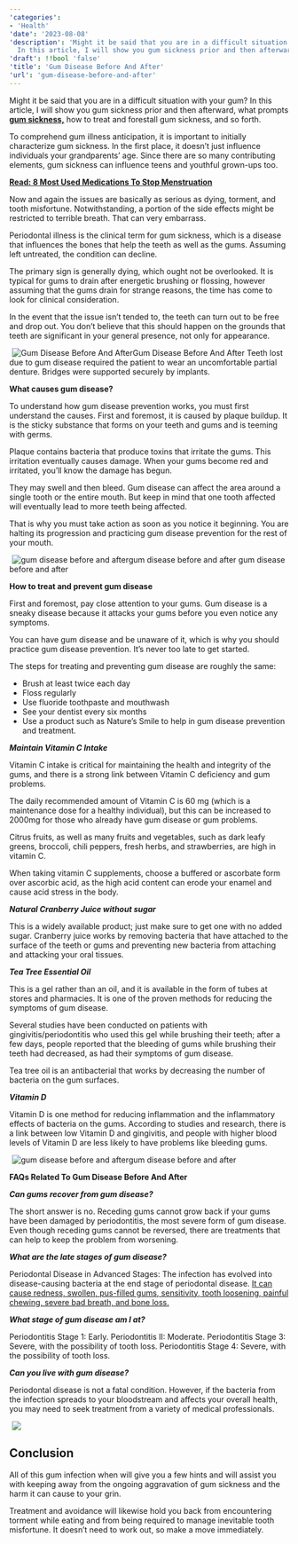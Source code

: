 ```yaml
---
'categories':
- 'Health'
'date': '2023-08-08'
'description': 'Might it be said that you are in a difficult situation with your gum?
  In this article, I will show you gum sickness prior and then afterward.'
'draft': !!bool 'false'
'title': 'Gum Disease Before And After'
'url': 'gum-disease-before-and-after'
---
```

 


Might it be said that you are in a difficult situation with your gum? In this article, I will show you gum sickness prior and then afterward, what prompts [**gum sickness,**](https://vitalmayfair.com/8-most-used-medications-to-stop-menstruation/) how to treat and forestall gum sickness, and so forth.


To comprehend gum illness anticipation, it is important to initially characterize gum sickness. In the first place, it doesn’t just influence individuals your grandparents’ age. Since there are so many contributing elements, gum sickness can influence teens and youthful grown-ups too.


[**Read: 8 Most Used Medications To Stop Menstruation**](https://vitalmayfair.com/8-most-used-medications-to-stop-menstruation/)


Now and again the issues are basically as serious as dying, torment, and tooth misfortune. Notwithstanding, a portion of the side effects might be restricted to terrible breath. That can very embarrass.


Periodontal illness is the clinical term for gum sickness, which is a disease that influences the bones that help the teeth as well as the gums. Assuming left untreated, the condition can decline.


The primary sign is generally dying, which ought not be overlooked. It is typical for gums to drain after energetic brushing or flossing, however assuming that the gums drain for strange reasons, the time has come to look for clinical consideration.


In the event that the issue isn’t tended to, the teeth can turn out to be free and drop out. You don’t believe that this should happen on the grounds that teeth are significant in your general presence, not only for appearance.


![Gum Disease Before And After](data:image/gif;base64,iVBORw0KGgoAAAANSUhEUgAAAAUAAAADCAQAAADxPw1zAAAADklEQVR42mNkgANGrEwAAGMABP93vXMAAAAASUVORK5CYII=)![Gum Disease Before And After](https://i0.wp.com/media.istockphoto.com/id/1309080437/photo/periodontal.jpg?resize=393%2C262&ssl=1)Gum Disease Before And After
Teeth lost due to gum disease required the patient to wear an uncomfortable partial denture. Bridges were supported securely by implants.


**What causes gum disease?**


To understand how gum disease prevention works, you must first understand the causes. First and foremost, it is caused by plaque buildup. It is the sticky substance that forms on your teeth and gums and is teeming with germs.


Plaque contains bacteria that produce toxins that irritate the gums. This irritation eventually causes damage. When your gums become red and irritated, you’ll know the damage has begun.


They may swell and then bleed. Gum disease can affect the area around a single tooth or the entire mouth. But keep in mind that one tooth affected will eventually lead to more teeth being affected.


That is why you must take action as soon as you notice it beginning. You are halting its progression and practicing gum disease prevention for the rest of your mouth.


![gum disease before and after](data:image/gif;base64,iVBORw0KGgoAAAANSUhEUgAAAAUAAAADCAQAAADxPw1zAAAADklEQVR42mNkgANGrEwAAGMABP93vXMAAAAASUVORK5CYII=)![gum disease before and after](https://i0.wp.com/blogger.googleusercontent.com/img/b/R29vZ2xl/AVvXsEgiQFUTcc48V9kTzsWaCIasHybAVUYR-YQOqVpHLEH4EDBMchhj0nlwmnNkEOPwKEB38cBsAtOQBOCTvCNomKEv_VRP0XRjVjVcIhvxD0xN9xVW1mZpz2locpWcdoWKUXaK41zEP0zd9XHl5x1PuiM6g3Et1PqD3goUiBR7GShzUwNvkPPSJ8K7G2DW/w404-h184/gum%20disease%20before%20and%20after5.webp?resize=404%2C154&ssl=1)gum disease before and after gum disease before and after

**How to treat and prevent gum disease**


First and foremost, pay close attention to your gums. Gum disease is a sneaky disease because it attacks your gums before you even notice any symptoms.


You can have gum disease and be unaware of it, which is why you should practice gum disease prevention. It’s never too late to get started.


The steps for treating and preventing gum disease are roughly the same:


* Brush at least twice each day
* Floss regularly
* Use fluoride toothpaste and mouthwash
* See your dentist every six months
* Use a product such as Nature’s Smile to help in gum disease prevention and treatment.


***Maintain Vitamin C Intake***


Vitamin C intake is critical for maintaining the health and integrity of the gums, and there is a strong link between Vitamin C deficiency and gum problems.


The daily recommended amount of Vitamin C is 60 mg (which is a maintenance dose for a healthy individual), but this can be increased to 2000mg for those who already have gum disease or gum problems.


Citrus fruits, as well as many fruits and vegetables, such as dark leafy greens, broccoli, chili peppers, fresh herbs, and strawberries, are high in vitamin C.


When taking vitamin C supplements, choose a buffered or ascorbate form over ascorbic acid, as the high acid content can erode your enamel and cause acid stress in the body.


***Natural Cranberry Juice without sugar***


This is a widely available product; just make sure to get one with no added sugar. Cranberry juice works by removing bacteria that have attached to the surface of the teeth or gums and preventing new bacteria from attaching and attacking your oral tissues.


***Tea Tree Essential Oil***


This is a gel rather than an oil, and it is available in the form of tubes at stores and pharmacies. It is one of the proven methods for reducing the symptoms of gum disease.


Several studies have been conducted on patients with gingivitis/periodontitis who used this gel while brushing their teeth; after a few days, people reported that the bleeding of gums while brushing their teeth had decreased, as had their symptoms of gum disease.


Tea tree oil is an antibacterial that works by decreasing the number of bacteria on the gum surfaces.


***Vitamin D***


Vitamin D is one method for reducing inflammation and the inflammatory effects of bacteria on the gums. According to studies and research, there is a link between low Vitamin D and gingivitis, and people with higher blood levels of Vitamin D are less likely to have problems like bleeding gums.


![gum disease before and after ](data:image/gif;base64,iVBORw0KGgoAAAANSUhEUgAAAAUAAAADCAQAAADxPw1zAAAADklEQVR42mNkgANGrEwAAGMABP93vXMAAAAASUVORK5CYII=)![gum disease before and after ](https://i0.wp.com/blogger.googleusercontent.com/img/b/R29vZ2xl/AVvXsEg8FCQwgG71OkIiYvGc6N3qeZmRnOyTIkpx506oGJiU_Y9_WE53zYELUff6bfLQkJccQusVoS8UiEDSs8yvJ-IyavzDJKDoQVhEBi5bYK2LVjR69asgeSQzMmFiL24Mg7X9xWDTJTnYmZCsQzAQyL4nek6ZhXwQLGfFcNyyP0nOYicQ9_fC0RFf-4yG/w277-h339/gum%20disease%20before%20and%20after55.webp?resize=256%2C339&ssl=1)gum disease before and after
 


**FAQs Related To Gum Disease Before And After**


***Can gums recover from gum disease?***


The short answer is no. Receding gums cannot grow back if your gums have been damaged by periodontitis, the most severe form of gum disease. Even though receding gums cannot be reversed, there are treatments that can help to keep the problem from worsening.


***What are the late stages of gum disease?***


Periodontal Disease in Advanced Stages: The infection has evolved into disease-causing bacteria at the end stage of periodontal disease. [It can cause redness, swollen, pus-filled gums, sensitivity, tooth loosening, painful chewing, severe bad breath, and bone loss.](https://vitalmayfair.com/6-tips-to-better-manage-your-period-days/)


***What stage of gum disease am I at?***


Periodontitis Stage 1: Early. Periodontitis II: Moderate. Periodontitis Stage 3: Severe, with the possibility of tooth loss. Periodontitis Stage 4: Severe, with the possibility of tooth loss.


***Can you live with gum disease?***


Periodontal disease is not a fatal condition. However, if the bacteria from the infection spreads to your bloodstream and affects your overall health, you may need to seek treatment from a variety of medical professionals.


![](data:image/gif;base64,iVBORw0KGgoAAAANSUhEUgAAAAUAAAADCAQAAADxPw1zAAAADklEQVR42mNkgANGrEwAAGMABP93vXMAAAAASUVORK5CYII=)![](https://i0.wp.com/blogger.googleusercontent.com/img/b/R29vZ2xl/AVvXsEjuYS69woUY0ZPinlyBOdPF6D0vGq4DCpP1Pg2b_C7LoBk1c24Miem8lVzDeLdImrHB6kmqeUMvIZkOuXUATQX-tNMQLMacYqTfH5-o1oPSJ3N9OtsSNgZhqTp9fJ10PlJhTOSdwyJ9ulhIwKuB3md7ck00nC1-TqkmF2Sv8TgikDYzx7yQwRQ6B83e/s320/gum%20disease%20before%20and%20after44.webp?w=790&ssl=1)



**Conclusion**
--------------


All of this gum infection when will give you a few hints and will assist you with keeping away from the ongoing aggravation of gum sickness and the harm it can cause to your grin.


Treatment and avoidance will likewise hold you back from encountering torment while eating and from being required to manage inevitable tooth misfortune. It doesn’t need to work out, so make a move immediately.



